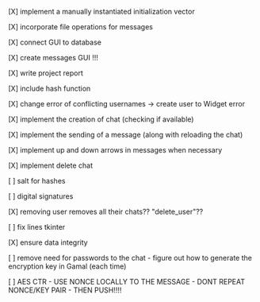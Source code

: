
[X] implement a manually instantiated initialization vector

[X] incorporate file operations for messages

[X] connect GUI to database

[X] create messages GUI !!!

[X] write project report

[X] include hash function

[X] change error of conflicting usernames -> create user to Widget error

[X] implement the creation of chat (checking if available)

[X] implement the sending of a message (along with reloading the chat)

[X] implement up and down arrows in messages when necessary

[X] implement delete chat

[ ] salt for hashes

[ ] digital signatures

[X] removing user removes all their chats?? "delete\_user"??

[ ] fix lines tkinter

[X] ensure data integrity

[ ] remove need for passwords to the chat
     - figure out how to generate the encryption key in Gamal (each time)

[ ] AES CTR
     - USE NONCE LOCALLY TO THE MESSAGE - DONT REPEAT NONCE/KEY PAIR
     - THEN PUSH!!!!
